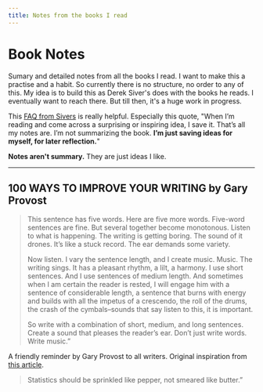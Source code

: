 ```yaml
---
title: Notes from the books I read
---
```


# Book Notes

Sumary and detailed notes from all the books I read. I want to make this a practise and a habit. So currently there is no structure, no order to any of this. My idea is to build this as Derek Siver's does with the books he reads. I eventually want to reach there. But till then, it's a huge work in progress.

This [FAQ from Sivers](https://sive.rs/bfaq) is really helpful. Especially this quote, "When I’m reading and come across a surprising or inspiring idea, I save it. That’s all my notes are. I’m not summarizing the book. **I’m just saving ideas for myself, for later reflection.**"

**Notes aren't summary.** They are just ideas I like.

---

## 100 WAYS TO IMPROVE YOUR WRITING by Gary Provost

> This sentence has five words. Here are five more words. Five-word sentences are fine. But several together become monotonous. Listen to what is happening. The writing is getting boring. The sound of it drones. It’s like a stuck record. The ear demands some variety. 
> 
> Now listen. I vary the sentence length, and I create music. Music. The writing sings. It has a pleasant rhythm, a lilt, a harmony. I use short sentences. And I use sentences of medium length. And sometimes when I am certain the reader is rested, I will engage him with a sentence of considerable length, a sentence that burns with energy and builds with all the impetus of a crescendo, the roll of the drums, the crash of the cymbals–sounds that say listen to this, it is important. 
> 
> So write with a combination of short, medium, and long sentences. Create a sound that pleases the reader’s ear. Don’t just write words. Write music.”

A friendly reminder by Gary Provost to all writers. Original inspiration from [this article](https://www.writerontheside.com/100-ways-to-improve-your-writing-gary-provost/).

> Statistics should be sprinkled like pepper, not smeared like butter.”